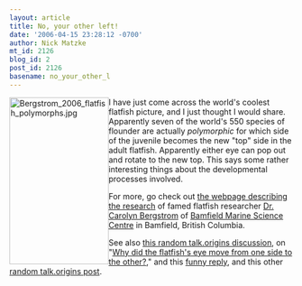 ```yaml
---
layout: article
title: No, your other left!
date: '2006-04-15 23:28:12 -0700'
author: Nick Matzke
mt_id: 2126
blog_id: 2
post_id: 2126
basename: no_your_other_l
---
```

<img src="/PT/uploads/2006/Bergstrom_2006_flatfish_polymorphs.jpg" alt="Bergstrom_2006_flatfish_polymorphs.jpg" width="176" height="296" style="float:left;" />I have just come across the world's coolest flatfish picture, and I just thought I would share.  Apparently seven of the world's 550 species of flounder are actually _polymorphic_ for which side of the juvenile becomes the new "top" side in the adult flatfish.  Apparently either eye can pop out and rotate to the new top.  This says some rather interesting things about the developmental processes involved.  

For more, go check out [the webpage describing the research](http://ceratostoma.bms.bc.ca/cbergstr/starry%20flounder%20info%20Page%208.htm) of famed flatfish researcher [Dr. Carolyn Bergstrom](http://ceratostoma.bms.bc.ca/cbergstr/) of [Bamfield Marine Science Centre](http://www.bms.bc.ca/) in Bamfield, British Columbia.

See also [this random talk.origins discussion](http://groups.google.com/group/talk.origins/browse_frm/thread/49f33a3b52b5ee5f/1fd8196882f19003?q=flatfish&amp;rnum=1#1fd8196882f19003), on "[Why did the flatfish's eye move from one side to the other?](http://groups.google.com/group/talk.origins/browse_frm/thread/49f33a3b52b5ee5f/1fd8196882f19003?q=flatfish&amp;rnum=1#1fd8196882f19003)," and this [funny reply](http://groups.google.com/group/talk.origins/msg/c5035309f35065d6), and this other [random talk.origins post](http://groups.google.com/group/talk.origins/msg/5811d28f47085c08).
